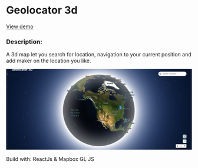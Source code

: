 # Geolocator 3d

[View demo](https://geolocator-3d.netlify.app/)

### Description:
A 3d map let you search for location, navigation to your current position and add maker on the location you like.

![](./img/screen.png)

Build with: ReactJs & Mapbox GL JS
